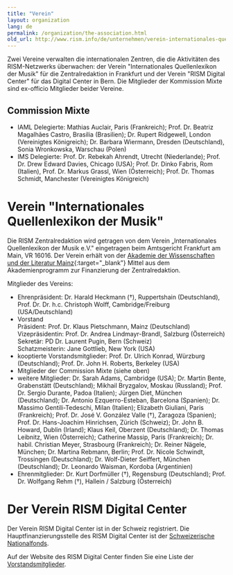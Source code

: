 ```yaml
---
title: "Verein"
layout: organization
lang: de
permalink: /organization/the-association.html
old_url: http://www.rism.info/de/unternehmen/verein-internationales-quellenlexikon-der-musik.html
---
```


Zwei Vereine verwalten die internationalen Zentren, die die Aktivitäten des RISM-Netzwerks überwachen: der Verein "Internationales Quellenlexikon der Musik" für die Zentralredaktion in Frankfurt und der Verein "RISM Digital Center" für das Digital Center in Bern. Die Mitglieder der Kommission Mixte sind ex-officio Mitglieder beider Vereine.

## Commission Mixte

* IAML Delegierte: Mathias Auclair, Paris (Frankreich); Prof. Dr. Beatriz Magalhães Castro, Brasilia (Brasilien); Dr. Rupert Ridgewell, London (Vereinigtes Königreich); Dr. Barbara Wiermann, Dresden (Deutschland), Sonia Wronkowska, Warschau (Polen)
* IMS Delegierte: Prof. Dr. Rebekah Ahrendt, Utrecht (Niederlande); Prof. Dr. Drew Edward Davies, Chicago (USA); Prof. Dr. Dinko Fabris, Rom (Italien), Prof. Dr. Markus Grassl, Wien (Österreich); Prof. Dr. Thomas Schmidt, Manchester (Vereinigtes Königreich)

# Verein "Internationales Quellenlexikon der Musik"

Die RISM Zentralredaktion wird getragen von dem Verein „Internationales Quellenlexikon der Musik e.V." eingetragen beim Amtsgericht Frankfurt am Main, VR 16016. Der Verein erhält von der [Akademie der Wissenschaften und der Literatur Mainz](http://www.adwmainz.de/){:target="_blank"} Mittel aus dem Akademienprogramm zur Finanzierung der Zentralredaktion.

Mitglieder des Vereins:

* Ehrenpräsident: Dr. Harald Heckmann (†), Ruppertshain (Deutschland), Prof. Dr. Dr. h.c. Christoph Wolff, Cambridge/Freiburg (USA/Deutschland)
* Vorstand\
Präsident: Prof. Dr. Klaus Pietschmann, Mainz (Deutschland)\
Vizepräsidentin: Prof. Dr. Andrea Lindmayr-Brandl, Salzburg (Österreich)\
Sekretär: PD Dr. Laurent Pugin, Bern (Schweiz)\
Schatzmeisterin: Jane Gottlieb, New York (USA)
* kooptierte Vorstandsmitglieder: Prof. Dr. Ulrich Konrad, Würzburg (Deutschland); Prof. Dr. John H. Roberts, Berkeley (USA)
* Mitglieder der Commission Mixte (siehe oben)
* weitere Mitglieder: Dr. Sarah Adams, Cambridge (USA); Dr. Martin Bente, Grabenstätt (Deutschland); Mikhail Bryzgalov, Moskau (Russland); Prof. Dr. Sergio Durante, Padoa (Italien); Jürgen Diet, München (Deutschland); Dr. Antonio Ezquerro-Esteban, Barcelona (Spanien); Dr. Massimo Gentili-Tedeschi, Milan (Italien); Elizabeth Giuliani, Paris (Frankreich); Prof. Dr. José V. González Valle (†), Zaragoza (Spanien); Prof. Dr. Hans-Joachim Hinrichsen, Zürich (Schweiz); Dr. John B. Howard, Dublin (Irland); Klaus Keil, Oberzent (Deutschland); Dr. Thomas Leibnitz, Wien (Österreich); Catherine Massip, Paris (Frankreich); Dr. habil. Christian Meyer, Strasbourg (Frankreich); Dr. Reiner Nägele, München; Dr. Martina Rebmann, Berlin; Prof. Dr. Nicole Schwindt, Trossingen (Deutschland); Dr. Wolf-Dieter Seiffert, München (Deutschland); Dr. Leonardo Waisman, Kordoba (Argentinien)
* Ehrenmitglieder: Dr. Kurt Dorfmüller (†), Regensburg (Deutschland); Prof. Dr. Wolfgang Rehm (†), Hallein / Salzburg (Österreich)

# Der Verein RISM Digital Center

Der Verein RISM Digital Center ist in der Schweiz registriert. Die Hauptfinanzierungsstelle des RISM Digital Center ist der [Schweizerische Nationalfonds](https://snf.ch).

Auf der Website des RISM Digital Center finden Sie eine Liste der [Vorstandsmitglieder](https://rism.digital/de/organization/committee.html).
